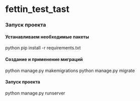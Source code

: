 # fettin_test_tast
### Запуск проекта
#### Устанавливаем необходимые пакеты 
python pip install -r requirements.txt
#### Создание и применение миграций
python manage.py makemigrations 
python manage.py migrate
#### Запуск проекта
python manage.py runserver
